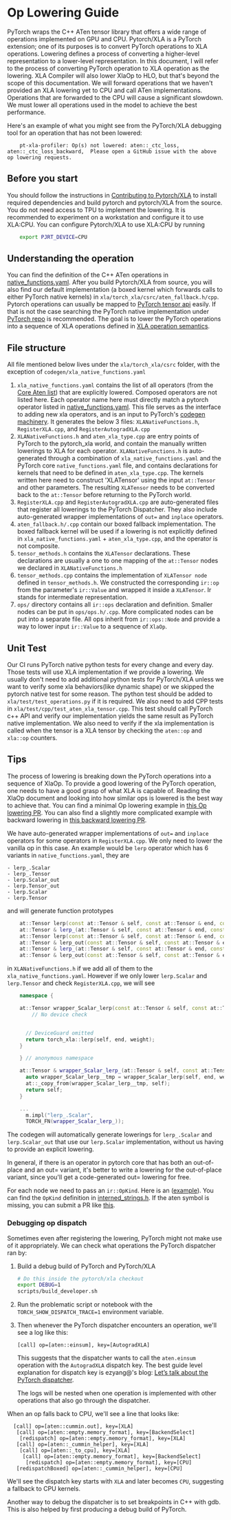 # Op Lowering Guide

PyTorch wraps the C++ ATen tensor library that offers a wide range of
operations implemented on GPU and CPU. Pytorch/XLA is a PyTorch
extension; one of its purposes is to convert PyTorch operations to XLA
operations. Lowering defines a process of converting a higher-level
representation to a lower-level representation. In this document, I will
refer to the process of converting PyTorch operation to XLA operation as
the lowering. XLA Compiler will also lower XlaOp to HLO, but that's
beyond the scope of this documentation. We will forward operations that
we haven't provided an XLA lowering yet to CPU and call ATen
implementations. Operations that are forwarded to the CPU will cause a
significant slowdown. We must lower all operations used in the model to
achieve the best performance.

Here's an example of what you might see from the PyTorch/XLA debugging
tool for an operation that has not been lowered:

``` none
    pt-xla-profiler: Op(s) not lowered: aten::_ctc_loss, aten::_ctc_loss_backward,  Please open a GitHub issue with the above op lowering requests.
```

## Before you start

You should follow the instructions in
[Contributing to Pytorch/XLA](https://github.com/pytorch/xla/blob/master/CONTRIBUTING.md) to
install required dependencies and build pytorch and pytorch/XLA from the
source. You do not need access to TPU to implement the lowering. It is
recommended to experiment on a workstation and configure it to use
XLA:CPU. You can configure Pytorch/XLA to use XLA:CPU by running

``` bash
    export PJRT_DEVICE=CPU
```

## Understanding the operation

You can find the definition of the C++ ATen operations in
[native_functions.yaml](https://github.com/pytorch/pytorch/blob/main/aten/src/ATen/native/native_functions.yaml).
After you build Pytorch/XLA from source, you will also find our default
implementation (a boxed kernel which forwards calls to either PyTorch
native kernels) in `xla/torch_xla/csrc/aten_fallback.h/cpp`. Pytorch
operations can usually be mapped to [PyTorch tensor
api](https://pytorch.org/docs/stable/index.html) easily. If that is not
the case searching the PyTorch native implementation under [PyTorch
repo](https://github.com/pytorch/pytorch) is recommended. The goal is to
lower the PyTorch operations into a sequence of XLA operations defined
in [XLA operation semantics](https://www.tensorflow.org/xla/operation_semantics).

## File structure

All file mentioned below lives under the `xla/torch_xla/csrc` folder,
with the exception of `codegen/xla_native_functions.yaml`

1.  `xla_native_functions.yaml` contains the list of all operators (from
    the [Core Aten
    list](https://pytorch.org/docs/stable/torch.compiler_ir.html)) that
    are explicitly lowered. Composed operators are not listed here. Each
    operator name here must directly match a pytorch operator listed in
    [native_functions.yaml](https://github.com/pytorch/pytorch/blob/main/aten/src/ATen/native/native_functions.yaml).
    This file serves as the interface to adding new xla operators, and
    is an input to PyTorch's [codegen
    machinery](https://github.com/pytorch/pytorch/blob/main/torchgen/gen_backend_stubs.py).
    It generates the below 3 files: `XLANativeFunctions.h`,
    `RegisterXLA.cpp`, and `RegisterAutogradXLA.cpp`
2.  `XLANativeFunctions.h` and `aten_xla_type.cpp` are entry points of
    PyTorch to the pytorch_xla world, and contain the manually written
    lowerings to XLA for each operator. `XLANativeFunctions.h` is
    auto-generated through a combination of `xla_native_functions.yaml`
    and the PyTorch core `native_functions.yaml` file, and contains
    declarations for kernels that need to be defined in
    `aten_xla_type.cpp`. The kernels written here need to construct
    'XLATensor' using the input `at::Tensor` and other parameters. The
    resulting `XLATensor` needs to be converted back to the `at::Tensor`
    before returning to the PyTorch world.
3.  `RegisterXLA.cpp` and `RegisterAutogradXLA.cpp` are auto-generated
    files that register all lowerings to the PyTorch Dispatcher. They
    also include auto-generated wrapper implementations of `out=` and
    `inplace` operators.
4.  `aten_fallback.h/.cpp` contain our boxed fallback implementation.
    The boxed fallback kernel will be used if a lowering is not
    explicitly defined in `xla_native_functions.yaml` +
    `aten_xla_type.cpp`, and the operator is not composite.
5.  `tensor_methods.h` contains the `XLATensor` declarations. These
    declarations are usually a one to one mapping of the `at::Tensor`
    nodes we declared in `XLANativeFunctions.h`
6.  `tensor_methods.cpp` contains the implementation of `XLATensor node`
    defined in `tensor_methods.h`. We constructed the corresponding
    `ir::op` from the parameter's `ir::Value` and wrapped it inside a
    `XLATensor`. Ir stands for intermediate representation.
7.  `ops/` directory contains all `ir::ops` declaration and definition.
    Smaller nodes can be put in `ops/ops.h/.cpp`. More complicated nodes
    can be put into a separate file. All ops inherit from
    `ir::ops::Node` and provide a way to lower input `ir::Value` to a
    sequence of `XlaOp`.

## Unit Test

Our CI runs PyTorch native python tests for every change and every day.
Those tests will use XLA implementation if we provide a lowering. We
usually don't need to add additional python tests for PyTorch/XLA unless
we want to verify some xla behaviors(like dynamic shape) or we skipped
the pytorch native test for some reason. The python test should be added
to `xla/test/test_operations.py` if it is required. We also need to add
CPP tests in `xla/test/cpp/test_aten_xla_tensor.cpp`. This test should
call PyTorch c++ API and verify our implementation yields the same
result as PyTorch native implementation. We also need to verify if the
xla implementation is called when the tensor is a XLA tensor by checking
the `aten::op` and `xla::op` counters.

## Tips

The process of lowering is breaking down the PyTorch operations into a
sequence of XlaOp. To provide a good lowering of the PyTorch operation,
one needs to have a good grasp of what XLA is capable of. Reading the
XlaOp document and looking into how similar ops is lowered is the best
way to achieve that. You can find a minimal Op lowering example in [this Op lowering PR](https://github.com/pytorch/xla/pull/2969). You can also find a
slightly more complicated example with backward lowering in [this backward lowering PR](https://github.com/pytorch/xla/pull/2972).

We have auto-generated wrapper implementations of `out=` and `inplace`
operators for some operators in `RegisterXLA.cpp`. We only need to lower
the vanilla op in this case. An example would be `lerp` operator which
has 6 variants in `native_functions.yaml`, they are


    - lerp_.Scalar
    - lerp_.Tensor
    - lerp.Scalar_out
    - lerp.Tensor_out
    - lerp.Scalar
    - lerp.Tensor

and will generate function prototypes

``` c++
    at::Tensor lerp(const at::Tensor & self, const at::Tensor & end, const at::Scalar & weight);
    at::Tensor & lerp_(at::Tensor & self, const at::Tensor & end, const at::Scalar & weight);
    at::Tensor lerp(const at::Tensor & self, const at::Tensor & end, const at::Tensor & weight);
    at::Tensor & lerp_out(const at::Tensor & self, const at::Tensor & end, const at::Tensor & weight, at::Tensor & out);
    at::Tensor & lerp_(at::Tensor & self, const at::Tensor & end, const at::Tensor & weight);
    at::Tensor & lerp_out(const at::Tensor & self, const at::Tensor & end, const at::Scalar & weight, at::Tensor & out);
```

in `XLANativeFunctions.h` if we add all of them to the
`xla_native_functions.yaml`. However if we only lower `lerp.Scalar` and
`lerp.Tensor` and check `RegisterXLA.cpp`, we will see

``` c++
    namespace {

    at::Tensor wrapper_Scalar_lerp(const at::Tensor & self, const at::Tensor & end, const at::Scalar & weight) {
        // No device check


      // DeviceGuard omitted
      return torch_xla::lerp(self, end, weight);
    }

    } // anonymous namespace

    at::Tensor & wrapper_Scalar_lerp_(at::Tensor & self, const at::Tensor & end, const at::Scalar & weight) {
      auto wrapper_Scalar_lerp__tmp = wrapper_Scalar_lerp(self, end, weight);
      at::_copy_from(wrapper_Scalar_lerp__tmp, self);
      return self;
    }

    ...
      m.impl("lerp_.Scalar",
      TORCH_FN(wrapper_Scalar_lerp_));
```

The codegen will automatically generate lowerings for `lerp_.Scalar` and
`lerp.Scalar_out` that use our `lerp.Scalar` implementation, without us
having to provide an explicit lowering.

In general, if there is an operator in pytorch core that has both an
out-of-place and an out= variant, it's better to write a lowering for
the out-of-place variant, since you'll get a code-generated out=
lowering for free.

For each node we need to pass an `ir::OpKind`. Here is an
([example](https://github.com/pytorch/xla/blob/5ce99bff336325feb41a982dc80299fb53166b29/torch_xla/csrc/ops/var_mean.cpp#L36)).
You can find the `OpKind` definition in
[interned_strings.h](https://github.com/pytorch/pytorch/blob/main/aten/src/ATen/core/interned_strings.h).
If the aten symbol is missing, you can submit a PR like
[this](https://github.com/pytorch/pytorch/pull/36851).

### Debugging op dispatch

Sometimes even after registering the lowering, PyTorch might not make use
of it appropriately. We can check what operations the PyTorch dispatcher
ran by:

1. Build a debug build of PyTorch and PyTorch/XLA

   ```sh
   # Do this inside the pytorch/xla checkout
   export DEBUG=1
   scripts/build_developer.sh
   ```

2. Run the problematic script or notebook with the
   `TORCH_SHOW_DISPATCH_TRACE=1` environment variable.

3. Then whenever the PyTorch dispatcher encounters an operation, we'll
   see a log like this:

   ```
   [call] op=[aten::einsum], key=[AutogradXLA]
   ```

   This suggests that the dispatcher wants to call the `aten.einsum`
   operation with the `AutogradXLA` dispatch key. The best guide level
   explanation for dispatch key is ezyang@'s blog:
   [Let’s talk about the PyTorch dispatcher][pytorch-dispatcher].
   
   The logs will be nested when one operation is implemented with
   other operations that also go through the dispatcher.

When an op falls back to CPU, we'll see a line that looks like:

```
  [call] op=[aten::cummin.out], key=[XLA]
   [call] op=[aten::empty.memory_format], key=[BackendSelect]
    [redispatch] op=[aten::empty.memory_format], key=[XLA]
   [call] op=[aten::_cummin_helper], key=[XLA]
    [call] op=[aten::_to_cpu], key=[XLA]
     [call] op=[aten::empty.memory_format], key=[BackendSelect]
      [redispatch] op=[aten::empty.memory_format], key=[CPU]
   [redispatchBoxed] op=[aten::_cummin_helper], key=[CPU]
```

We'll see the dispatch key starts with `XLA` and later becomes `CPU`,
suggesting a fallback to CPU kernels.

Another way to debug the dispatcher is to set breakpoints in C++ with
gdb. This is also helped by first producing a debug build of PyTorch.

[pytorch-dispatcher]: http://blog.ezyang.com/2020/09/lets-talk-about-the-pytorch-dispatcher/
